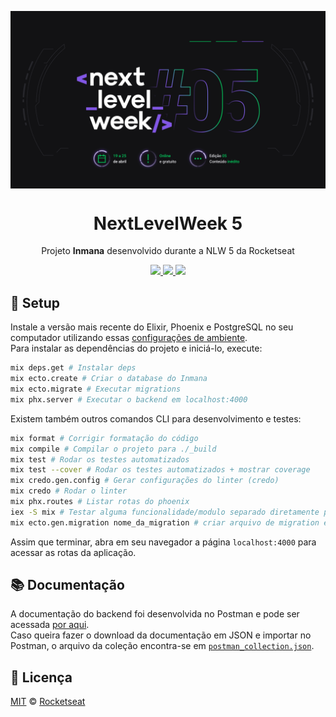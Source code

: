 <img src="./nlw5.webp" align="center"></img>
<h1 align="center">NextLevelWeek 5</h1>
<p align="center">Projeto <strong>Inmana</strong> desenvolvido durante a NLW 5 da Rocketseat</p>

<p align="center">
  <a aria-label="Versão do Elixir" href="https://github.com/elixir-lang/elixir/releases/tag/v1.11.0">
    <img src="https://img.shields.io/badge/elixir-1.11.0-informational?logo=elixir"></img>
  </a>
  <a aria-label="Documentação" href="https://documenter.getpostman.com/view/11521890/TzJvdcLo">
    <img src="https://img.shields.io/badge/docs-passing-green?logo=postman"></img>
  </a>
  <a aria-label="Completo" href="https://nextlevelweek.com/episodios/elixir/1/edicao/5">
    <img src="https://img.shields.io/badge/NLW-done-green?logo=data:image/png;base64,iVBORw0KGgoAAAANSUhEUgAAABAAAAAQCAMAAAAoLQ9TAAAALVBMVEVHcExxWsF0XMJzXMJxWcFsUsD///9jRrzY0u6Xh9Gsn9n39fyMecy0qd2bjNJWBT0WAAAABHRSTlMA2Do606wF2QAAAGlJREFUGJVdj1cWwCAIBLEsRU3uf9xobDH8+GZwUYi8i6ucJwrxKE+7D0G9Q4vlYqtmCSjndr4CgCgzlyFgfKfKCVO0LrPKjmiqMxGXkJwNnXskqWG+1oSM+BSwD8f29YLNjvx/OQrn+g99oQSoNmt3PgAAAABJRU5ErkJggg=="></img>
  </a>
</p>

## 🚀 Setup
Instale a versão mais recente do Elixir, Phoenix e PostgreSQL no seu computador utilizando essas [configurações de ambiente](https://www.notion.so/Configura-es-do-ambiente-9d73d4eefa7043f593d9c768922306ca).  
Para instalar as dependências do projeto e iniciá-lo, execute:

```bash
mix deps.get # Instalar deps
mix ecto.create # Criar o database do Inmana
mix ecto.migrate # Executar migrations
mix phx.server # Executar o backend em localhost:4000
```

Existem também outros comandos CLI para desenvolvimento e testes:
```bash
mix format # Corrigir formatação do código
mix compile # Compilar o projeto para ./_build
mix test # Rodar os testes automatizados
mix test --cover # Rodar os testes automatizados + mostrar coverage
mix credo.gen.config # Gerar configurações do linter (credo)
mix credo # Rodar o linter
mix phx.routes # Listar rotas do phoenix
iex -S mix # Testar alguma funcionalidade/modulo separado diretamente pelo iex
mix ecto.gen.migration nome_da_migration # criar arquivo de migration ex.: create_supplies_table 
```
Assim que terminar, abra em seu navegador a página `localhost:4000` para acessar as rotas da aplicação.

## 📚 Documentação
A documentação do backend foi desenvolvida no Postman e pode ser acessada [por aqui](https://documenter.getpostman.com/view/11521890/TzJvdcLo).  
Caso queira fazer o download da documentação em JSON e importar no Postman, o arquivo da coleção encontra-se em [`postman_collection.json`](./postman_collection.json).

## 📜 Licença

[MIT](./LICENSE) &copy; [Rocketseat](https://rocketseat.com.br/)
